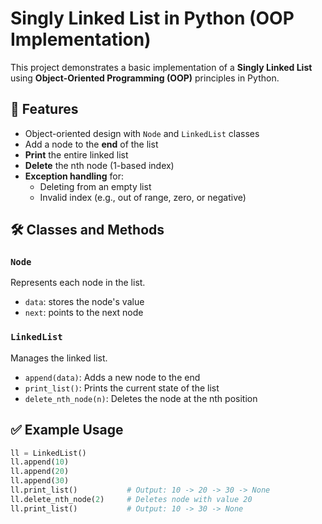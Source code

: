 # Singly Linked List in Python (OOP Implementation)

This project demonstrates a basic implementation of a **Singly Linked List** using **Object-Oriented Programming (OOP)** principles in Python.

## 📌 Features

- Object-oriented design with `Node` and `LinkedList` classes
- Add a node to the **end** of the list
- **Print** the entire linked list
- **Delete** the nth node (1-based index)
- **Exception handling** for:
  - Deleting from an empty list
  - Invalid index (e.g., out of range, zero, or negative)

## 🛠️ Classes and Methods

### `Node`
Represents each node in the list.
- `data`: stores the node's value
- `next`: points to the next node

### `LinkedList`
Manages the linked list.
- `append(data)`: Adds a new node to the end
- `print_list()`: Prints the current state of the list
- `delete_nth_node(n)`: Deletes the node at the nth position

## ✅ Example Usage

```python
ll = LinkedList()
ll.append(10)
ll.append(20)
ll.append(30)
ll.print_list()           # Output: 10 -> 20 -> 30 -> None
ll.delete_nth_node(2)     # Deletes node with value 20
ll.print_list()           # Output: 10 -> 30 -> None
